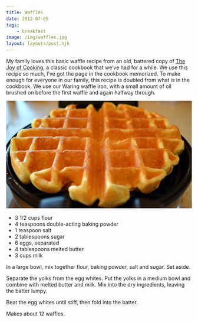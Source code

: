 ```yaml
---
title: Waffles
date: 2012-07-05
tags:
    - breakfast
image: /img/waffles.jpg
layout: layouts/post.njk
---
```


My family loves this basic waffle recipe from an old, battered copy of [The Joy of Cooking](http://www.goodreads.com/book/show/411107.The_Joy_of_Cooking), a classic cookbook that we’ve had for a while.  We use this recipe so
much, I’ve got the page in the cookbook memorized. To make enough for
everyone in our family, this recipe is doubled from what is in the
cookbook. We use our Waring waffle iron, with a small amount of oil
brushed on before the first waffle and again halfway through.

![waffles](/img/waffles.jpg)

* 3 1/2 cups flour
* 4 teaspoons double-acting baking powder
* 1 teaspoon salt
* 2 tablespoons sugar
* 6 eggs, separated
* 4 tablespoons melted butter
* 3 cups milk

In a large bowl, mix together flour, baking powder, salt and
sugar. Set aside.

Separate the yolks from the egg whites. Put the yolks in a medium bowl
and combine with melted butter and milk. Mix into the dry ingredients,
leaving the batter lumpy.

Beat the egg whites until stiff, then fold into the batter.

Makes about 12 waffles.
